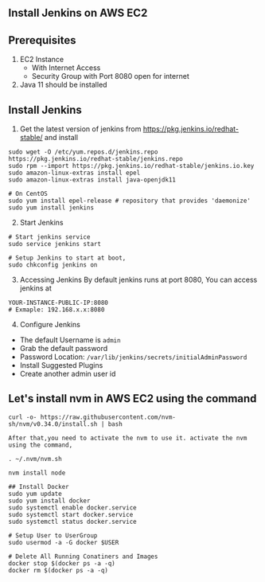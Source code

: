 ## Install Jenkins on AWS EC2

## Prerequisites
1. EC2 Instance
    * With Internet Access
    * Security Group with Port 8080 open for internet
2. Java 11 should be installed

## Install Jenkins

1. Get the latest version of jenkins from https://pkg.jenkins.io/redhat-stable/ and install
```
sudo wget -O /etc/yum.repos.d/jenkins.repo https://pkg.jenkins.io/redhat-stable/jenkins.repo
sudo rpm --import https://pkg.jenkins.io/redhat-stable/jenkins.io.key
sudo amazon-linux-extras install epel 
sudo amazon-linux-extras install java-openjdk11 

# On CentOS 
sudo yum install epel-release # repository that provides 'daemonize'
sudo yum install jenkins
```
2. Start Jenkins
```
# Start jenkins service
sudo service jenkins start

# Setup Jenkins to start at boot,
sudo chkconfig jenkins on
```
3. Accessing Jenkins
By default jenkins runs at port 8080, You can access jenkins at
```
YOUR-INSTANCE-PUBLIC-IP:8080
# Exmaple: 192.168.x.x:8080
```
4. Configure Jenkins
* The default Username is `admin`
* Grab the default password
* Password Location: `/var/lib/jenkins/secrets/initialAdminPassword`
* Install Suggested Plugins
* Create another admin user id


## Let's install nvm in AWS EC2 using the command
```
curl -o- https://raw.githubusercontent.com/nvm-sh/nvm/v0.34.0/install.sh | bash

After that,you need to activate the nvm to use it. activate the nvm using the command,

. ~/.nvm/nvm.sh

nvm install node

## Install Docker
sudo yum update
sudo yum install docker
sudo systemctl enable docker.service
sudo systemctl start docker.service
sudo systemctl status docker.service
```

```
# Setup User to UserGroup
sudo usermod -a -G docker $USER

# Delete All Running Conatiners and Images
docker stop $(docker ps -a -q)
docker rm $(docker ps -a -q)
```
